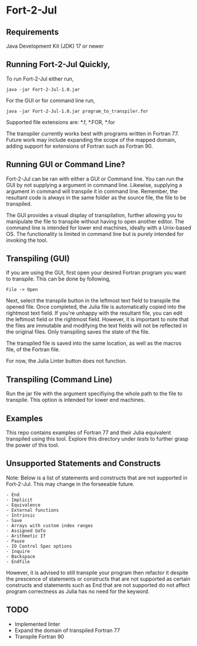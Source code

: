 # Fort-2-Jul

## Requirements
Java Development Kit (JDK) 17 or newer

## Running Fort-2-Jul Quickly,
To run Fort-2-Jul either run,

    java -jar Fort-2-Jul-1.0.jar 

For the GUI or for command line run,

    java -jar Fort-2-Jul-1.0.jar program_to_transpiler.for

Supported file extensions are: *.f, *.FOR, *.for

The transpiler currently works best with programs written in Fortran 77. Future work may include expanding the 
scope of the mapped domain, adding support for extensions of Fortran such as Fortran 90. 

## Running GUI or Command Line?
Fort-2-Jul can be ran with either a GUI or Command line. You can run the GUI by not supplying a argument in command line. Likewise, supplying a argument in command will transpile it in command line. Remember, the resultant code is always in the same folder as the source file, the file to be transpiled.

The GUI provides a visual display of transpilation, further allowing you to manipulate the file to transpile without having to open another editor. The command line is intended for lower end machines, ideally with a Unix-based OS. The functionality is limited in command line but is purely intended for invoking the tool.

## Transpiling (GUI)
If you are using the GUI, first open your desired Fortran program you want to transpile. This can be done by following,

    File -> Open

Next, select the transpile button in the leftmost text field to transpile the opened file. Once completed, the Julia file is automatically copied into the rightmost text field. If you're unhappy with the resultant file, you can edit the leftmost field or the rightmost field. However, it is important to note that the files are immutable and modifying the text fields will not be reflected in the original files. Only transpiling saves the state of the file.

The transpiled file is saved into the same location, as well as the macros file, of the Fortran file.

For now, the Julia Linter button does not function.

## Transpiling (Command Line)
Run the jar file with the argument specifiying the whole path to the file to transpile. This option is intended for lower end machines.

## Examples
This repo contains examples of Fortran 77 and their Julia equivalent transpiled using this tool. Explore this directory under _tests_ to further grasp the power of this tool.

## Unsupported Statements and Constructs
Note: Below is a list of statements and constructs that are not supported in Fort-2-Jul. This may change in the forseeable future.

    - End
    - Implicit
    - Equivalence 
    - External functions
    - Intrinsic
    - Save
    - Arrays with custom index ranges
    - Assigned GoTo
    - Arithmetic If
    - Pause
    - IO Control Spec options
    - Inquire
    - Backspace
    - Endfile

However, it is advised to still transpile your program then refactor it despite the prescence of statements or constructs that are not supported as certain constructs and statements such as End that are not supported do not affect program correctness as Julia has no need for the keyword.

## TODO
- Implemented linter
- Expand the domain of transpiled Fortran 77
- Transpile Fortran 90
